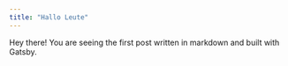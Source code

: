 ```yaml
---
title: "Hallo Leute"
---
```


Hey there! You are seeing the first post written in markdown and built with Gatsby.
